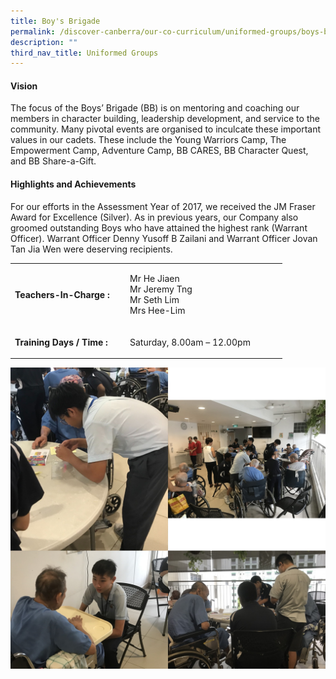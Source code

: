 ```yaml
---
title: Boy's Brigade
permalink: /discover-canberra/our-co-curriculum/uniformed-groups/boys-brigade
description: ""
third_nav_title: Uniformed Groups
---
```

<h4><strong>Vision</strong></h4>
<p>The focus of the Boys&rsquo; Brigade (BB) is on mentoring and coaching our members in character building, leadership development, and service to the community. Many pivotal events are organised to inculcate these important values in our cadets. These include the Young Warriors Camp, The Empowerment Camp, Adventure Camp, BB CARES, BB Character Quest, and BB Share-a-Gift.</p>
<h4><strong>Highlights and Achievements</strong></h4>
<p>For our efforts in the Assessment Year of 2017, we received the JM Fraser Award for Excellence (Silver). As in previous years, our Company also groomed outstanding Boys who have attained the highest rank (Warrant Officer). Warrant Officer Denny Yusoff B Zailani and Warrant Officer Jovan Tan Jia Wen were deserving recipients.</p>
<table border="0" cellpadding="10">
<tbody>
<tr>
<td width="170">
<p><strong>Teachers-In-Charge :</strong></p>
</td>
<td width="237">
<p>Mr He Jiaen<br />Mr Jeremy Tng<br />Mr Seth Lim<br />Mrs Hee-Lim</p>
</td>
</tr>
<tr>
<td>
<p><strong>Training Days / Time :</strong></p>
</td>
<td>
<p>Saturday, 8.00am &ndash; 12.00pm</p>
</td>
</tr>
</tbody>
</table>

![](/images/bb.jpg)